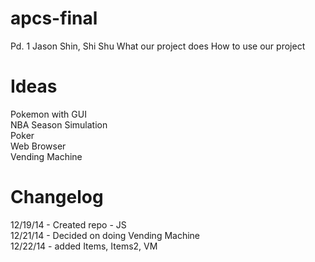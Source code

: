 apcs-final
==========

Pd. 1
Jason Shin, Shi Shu
What our project does
How to use our project

Ideas
======
  Pokemon with GUI<br>
  NBA Season Simulation<br>
  Poker<br>
  Web Browser<br>
  Vending Machine<br>

Changelog
==========

  12/19/14 - Created repo - JS<br>
  12/21/14 - Decided on doing Vending Machine<br>
  12/22/14 - added Items, Items2, VM

